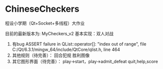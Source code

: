 # ChineseCheckers
程设小学期（Qt+Socket+多线程）大作业

目前的最新版本为: MyCheckers_v2
基本实现：双人对战
1. 有bug
    ASSERT failure in QList::operator[]: "index out of range", file C:/Qt/6.3.1/mingw_64/include/QtCore/qlist.h, line 464
2. 其他规则（待完善）：
    回合犯规
    胜利图像
3. 其它图形界面（待完善）：
    play->start，play->admit_defeat
    quit,help,score
